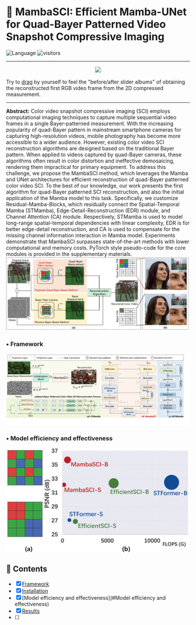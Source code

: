 # 🐍 MambaSCI: Efficient Mamba-UNet for Quad-Bayer Patterned Video Snapshot Compressive Imaging
![Language](https://img.shields.io/badge/language-python-brightgreen) 
![visitors](https://visitor-badge.laobi.icu/badge?page_id=PAN083/MambaSCI)

---
<p align="center">
    <img width=60% src="figs/demo.gif"/>
</p>

Try to [drag](https://imgsli.com/MzA1MjE3) by yourself to feel the "before/after slider albums" of obtaining the reconstructed first RGB video frame from the 2D compressed measurement.

---
**Abstract:** Color video snapshot compressive imaging (SCI) employs computational imaging techniques to capture multiple sequential video frames in a single Bayer-patterned measurement. With the increasing popularity of quad-Bayer pattern in mainstream smartphone cameras for capturing high-resolution videos, mobile photography has become more accessible to a wider audience. However, existing color video SCI reconstruction algorithms are designed based on the traditional Bayer pattern. When applied to videos captured by quad-Bayer cameras, these algorithms often result in color distortion and ineffective demosaicing, rendering them impractical for primary equipment. To address this challenge, we propose the MambaSCI method, which leverages the Mamba and UNet architectures for efficient reconstruction of quad-Bayer patterned color video SCI. To the best of our knowledge, our work presents the first algorithm for quad-Bayer patterned SCI reconstruction, and also the initial application of the Mamba model to this task. Specifically, we customize Residual-Mamba-Blocks, which residually connect the Spatial-Temporal Mamba (STMamba), Edge-Detail-Reconstruction (EDR) module, and Channel Attention (CA) module. Respectively, STMamba is used to model long-range spatial-temporal dependencies with linear complexity, EDR is for better edge-detail reconstruction, and CA is used to compensate for the missing channel information interaction in Mamba model. Experiments demonstrate that MambaSCI surpasses state-of-the-art methods with lower computational and memory costs. PyTorch style pseudo-code for the core modules is provided in the supplementary materials.
![](figs/sci.png)

### • Framework
![image](./figs/pipeline.png)

### • Model efficiency and effectiveness
![image](./figs/first.png)

## 🔗 Contents
- [x] [Framework](#Framework)
- [x] [Installation](#Installation)
- [x] [Model efficiency and effectiveness](#Model efficiency and effectiveness)
- [x] [Results](#Results)
- [ ] 
